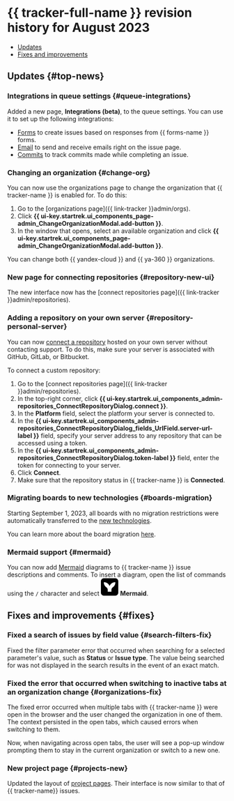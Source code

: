 # {{ tracker-full-name }} revision history for August 2023

* [Updates](#top-news)
* [Fixes and improvements](#fixes)

## Updates {#top-news}

### Integrations in queue settings {#queue-integrations}
Added a new page, **Integrations (beta)**, to the queue settings. You can use it to set up the following integrations:

* [Forms](../manager/forms-integration.md) to create issues based on responses from {{ forms-name }} forms.
* [Email](../manager/queue-mail.md) to send and receive emails right on the issue page.
* [Commits](../user/ticket-links.md#section_commit) to track commits made while completing an issue.


### Changing an organization {#change-org}

You can now use the organizations page to change the organization that {{ tracker-name }} is enabled for. To do this:

1. Go to the [organizations page]({{ link-tracker }}admin/orgs).
1. Click **{{ ui-key.startrek.ui_components_page-admin_ChangeOrganizationModal.add-button }}**.
1. In the window that opens, select an available organization and click **{{ ui-key.startrek.ui_components_page-admin_ChangeOrganizationModal.add-button }}**.

You can change both {{ yandex-cloud }} and {{ ya-360 }} organizations.



### New page for connecting repositories {#repository-new-ui}

The new interface now has the [connect repositories page]({{ link-tracker }}admin/repositories).

### Adding a repository on your own server {#repository-personal-server}

You can now [connect a repository](../user/add-repository.md) hosted on your own server without contacting support. To do this, make sure your server is associated with GitHub, GitLab, or Bitbucket.

To connect a custom repository:
1. Go to the [connect repositories page]({{ link-tracker }}admin/repositories).
1. In the top-right corner, click **{{ ui-key.startrek.ui_components_admin-repositories_ConnectRepositoryDialog.connect }}**.
1. In the **Platform** field, select the platform your server is connected to.
1. In the **{{ ui-key.startrek.ui_components_admin-repositories_ConnectRepositoryDialog_fields_UrlField.server-url-label }}** field, specify your server address to any repository that can be accessed using a token.
1. In the **{{ ui-key.startrek.ui_components_admin-repositories_ConnectRepositoryDialog.token-label }}** field, enter the token for connecting to your server.
1. Click **Connect**.
1. Make sure that the repository status in {{ tracker-name }} is **Connected**.


### Migrating boards to new technologies {#boards-migration}

Starting September 1, 2023, all boards with no migration restrictions were automatically transferred to the [new technologies](../manager/agile-new.md).

You can learn more about the board migration [here](../manager/boards-convertor.md).

### Mermaid support {#mermaid}

You can now add [Mermaid](https://mermaid.js.org/) diagrams to {{ tracker-name }} issue descriptions and comments. To insert a diagram, open the list of commands using the `/` character and select ![](../../_assets/tracker/svg/mermaid.svg) **Mermaid**.

## Fixes and improvements {#fixes}

### Fixed a search of issues by field value {#search-filters-fix}

Fixed the filter parameter error that occurred when searching for a selected parameter's value, such as **Status** or **Issue type**. The value being searched for was not displayed in the search results in the event of an exact match.


### Fixed the error that occurred when switching to inactive tabs at an organization change {#organizations-fix}

The fixed error occurred when multiple tabs with {{ tracker-name }} were open in the browser and the user changed the organization in one of them. The context persisted in the open tabs, which caused errors when switching to them.

Now, when navigating across open tabs, the user will see a pop-up window prompting them to stay in the current organization or switch to a new one.


### New project page {#projects-new}

Updated the layout of [project pages](../manager/project-new.md). Their interface is now similar to that of {{ tracker-name}} issues.
